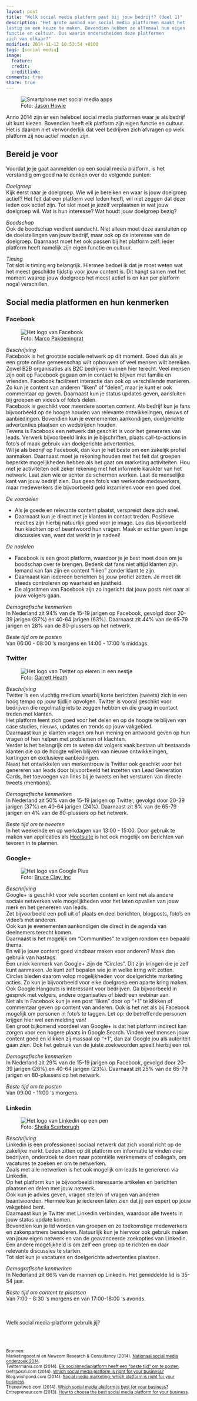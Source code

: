 ```yaml
---
layout: post
title: "Welk social media platform past bij jouw bedrijf? (deel 1)"
description: "Het grote aanbod van social media platformen maakt het
lastig om een keuze te maken. Bovendien hebben ze allemaal hun eigen
functie en cultuur. Dus waarin onderscheiden deze platformen
zich van elkaar?"
modified: 2014-11-12 10:53:54 +0100
tags: [social media]
image:
  feature: 
  credit: 
  creditlink: 
comments: true
share: true
---
```

<figure>
<img src="/images/social-media-apps.jpg" alt="Smartphone met social
media apps">
<figcaption>Foto: <a href="http://bit.ly/1pQby9w">Jason Howie</a>
</figcaption>
</figure>

Anno 2014 zijn er een heleboel social media platformen waar je als bedrijf uit kunt kiezen. Bovendien heeft elk platform zijn eigen functie en cultuur. Het is daarom niet verwonderlijk dat veel bedrijven zich afvragen op welk platform zij nou actief moeten zijn. 

<h2>Bereid je voor</h2>
Voordat je je gaat aanmelden op een social media platform, is het verstandig om goed na te denken over de volgende punten:

_Doelgroep_<br> 
Kijk eerst naar je doelgroep. Wie wil je bereiken en waar is jouw
doelgroep actief? Het feit dat een platform veel leden heeft, wil niet
zeggen dat deze leden ook actief zijn. Tot slot moet je jezelf verplaatsen in wat jouw doelgroep wil. Wat is hun interesse? Wat houdt jouw doelgroep bezig? 

_Boodschap_<br>
Ook de boodschap verdient aandacht. Niet alleen moet deze aansluiten op de doelstellingen van jouw bedrijf, maar ook op de interesse van de doelgroep. Daarnaast moet het ook passen bij het platform zelf: ieder platform heeft namelijk zijn eigen functie en cultuur.
 
_Timing_<br>
Tot slot is timing erg belangrijk. Hiermee bedoel ik dat je moet weten wat het meest geschikte tijdstip voor jouw content is.  Dit hangt samen met het moment waarop jouw doelgroep het meest actief is en kan per platform nogal verschillen.

<h2>Social media platformen en hun kenmerken</h2>

<h3>Facebook</h3>
<figure class="floatright">
<img src="/images/facebook-logo.jpg" alt="Het logo van Facebook">
<figcaption>Foto: <a href="http://bit.ly/1v2AgVf">Marco Paköeningrat</a>
</figcaption>
</figure>

_Beschrijving_<br>
Facebook is het grootste sociale netwerk op dit moment. Goed dus als
je een grote online gemeenschap wilt opbouwen of veel mensen wilt
bereiken. Zowel B2B organisaties als B2C bedrijven kunnen hier
terecht. Veel mensen zijn ooit op Facebook gegaan om in contact te blijven met
familie en vrienden. Facebook faciliteert interactie dan ook op
verschillende manieren. Zo kun je content van anderen “liken” of
“delen”, maar je kunt er ook commentaar op geven. Daarnaast kun je status updates geven, aansluiten bij groepen en video’s of foto’s delen.<br>
Facebook is geschikt voor meerdere soorten content. Als bedrijf kun je
fans bijvoorbeeld op de hoogte houden van relevante ontwikkelingen,
nieuws of aanbiedingen. Bovendien kun je evenementen aankondigen,
doelgerichte advertenties plaatsen en wedstrijden houden.<br>
Tevens is Facebook een netwerk dat geschikt is voor het genereren
van leads. Verwerk bijvoorbeeld links in je bijschriften, plaats call-to-actions
in foto’s of maak gebruik van doelgerichte advertenties.<br>
Wil je als
bedrijf op Facebook, dan kun je het beste om een zakelijk profiel aanmaken.
Daarnaast moet je rekening houden met het feit dat groepen beperkte
mogelijkheden hebben als het gaat om marketing activiteiten. Hou met
je activiteiten ook zeker rekening met het informele karakter van het netwerk. Laat zien wie er achter de schermen werken. Laat de menselijke kant van jouw bedrijf zien. Dus geen foto’s van werkende medewerkers, maar medewerkers die bijvoorbeeld geld inzamelen voor een goed doel. 

_De voordelen_<br>
<ul>
<li>Als je goede en relevante content plaatst, verspreidt deze zich snel.</li>
<li>Daarnaast kun je direct met je klanten in contact treden. Positieve reacties zijn hierbij natuurlijk goed voor je imago. Los dus bijvoorbeeld hun klachten op of beantwoord hun vragen. Maak er echter geen lange discussies van, want dat werkt in je nadeel!</li>
</ul>

_De nadelen_<br>
<ul>
<li>Facebook is een groot platform, waardoor je je best moet doen om je boodschap over te brengen. Bedenk dat fans niet altijd klanten zijn. Iemand kan fan zijn en content “liken” zonder klant te zijn.</li>
<li>Daarnaast kan iedereen berichten bij jouw profiel zetten. Je moet dit steeds controleren op waarheid en juistheid.</li>
<li>De algoritmen van Facebook zijn zo ingericht dat jouw posts niet naar al jouw volgers gaan.</li>
</ul>

_Demografische kenmerken_<br>
In Nederland zit 94% van de 15-19 jarigen op Facebook, gevolgd door 20-39 jarigen (87%) en 40-64 jarigen (63%). Daarnaast zit 44% van de 65-79 jarigen en 28% van de 80-plussers op het netwerk. 

_Beste tijd om te posten_<br>
Van 06:00 - 08:00 ‘s morgens en 14:00 - 17:00 ‘s middags.


<h3>Twitter</h3>
<figure>
<img src="/images/twitter-logo.jpg" alt="Het logo van Twitter op
eieren in een nestje">
<figcaption>Foto: <a href="http://bit.ly/10Yrsmo">Garrett Heath</a>
</figcaption>
</figure>

_Beschrijving_<br>
Twitter is een vluchtig medium waarbij korte berichten (tweets) zich in een hoog tempo op jouw tijdlijn opvolgen. Twitter is vooral geschikt voor bedrijven die regelmatig iets te zeggen hebben en die graag in contact treden met klanten.<br> 
Het platform leent zich goed voor het delen en op de hoogte te blijven
van case studies, nieuws, updates en trends op jouw vakgebied.<br>
Daarnaast kun je klanten vragen om hun mening en antwoord geven op hun vragen of hen helpen met problemen of klachten.<br>
Verder is het belangrijk om te weten dat volgers vaak bestaan uit bestaande klanten die op de hoogte willen blijven van nieuwe ontwikkelingen, kortingen en exclusieve aanbiedingen.<br> 
Naast het ontwikkelen van merkentrouw is Twitter ook geschikt voor het genereren van leads door bijvoorbeeld het inzetten van Lead Generation Cards, het toevoegen van links bij je tweets en het versturen van directe tweets (mentions).

_Demografische kenmerken_<br>
In Nederland zit 50% van de 15-19 jarigen op Twitter, gevolgd door 20-39 jarigen (37%) en 40-64 jarigen (24%). Daarnaast zit 8% van de 65-79 jarigen en 4% van de 80-plussers op het netwerk. 

_Beste tijd om te tweeten_<br>
In het weekeinde en op werkdagen van 13:00 - 15:00. Door gebruik te
maken van applicaties als <a href="https://hootsuite.com/">Hootsuite</a> is het ook mogelijk om berichten
van tevoren in te plannen.

<h3>Google+</h3>
<figure class="floatright">
<img src="/images/googleplus-logo.png" alt="Het logo van Google Plus">
<figcaption>Foto: <a href="http://bit.ly/1xsj0Hr">Bruce Clay, Inc</a>
</figcaption>
</figure>

_Beschrijving_<br>
Google+ is geschikt voor vele soorten content en kent net als andere sociale netwerken vele mogelijkheden voor het laten opvallen van jouw merk en het genereren van leads.<br>
Zet bijvoorbeeld een poll uit of plaats en deel berichten, blogposts,
foto’s en video’s met anderen.<br>
Ook kun je evenementen aankondigen
die direct in de agenda van deelnemers terecht komen.<br>
Daarnaast is het mogelijk om “Communities” te volgen rondom een
bepaald thema.<br>
En wil je jouw content goed vindbaar maken voor anderen? Maak dan gebruik van hastags.<br> 
Een uniek kenmerk van Google+ zijn de “Circles”. Dit zijn kringen die je zelf kunt aanmaken. Je kunt zelf bepalen wie je in welke kring wilt zetten. Circles bieden daarom volop mogelijkheden voor doelgerichte marketing acties. Zo kun je bijvoorbeeld voor elke doelgroep een aparte kring maken.<br> 
Ook Google Hangouts is interessant voor bedrijven. Ga bijvoorbeeld in gesprek met volgers, andere organisaties of biedt een webinar aan.<br>
Net als in Facebook kun je een post “liken” door op “+1” te klikken of commentaar geven op content van anderen. Ook is het net als bij Facebook mogelijk om personen in foto’s te taggen. Let op: de betreffende personen krijgen hier wel een melding van!<br>
Een groot bijkomend voordeel van Google+ is dat het platform indirect kan zorgen voor een hogere plaats in Google Search. Vinden veel mensen jouw content goed en klikken zij massaal op “+1”, dan zal Google jou als autoriteit gaan zien. Ook het gebruik van de juiste zoekwoorden speelt hierbij een rol. 

_Demografische kenmerken_<br>
In Nederland zit 29% van de 15-19 jarigen op Facebook, gevolgd door 20-39 jarigen (26%) en 40-64 jarigen (23%). Daarnaast zit 25% van de 65-79 jarigen en 80-plussers op het netwerk.

_Beste tijd om te posten_<br>
Van 09:00 - 11:00 ‘s morgens.

<h3>Linkedin</h3>
<figure class="floatright">
<img src="/images/linkedin-logo.jpg" alt="Het logo van Linkedin op een
pen">
<figcaption>Foto: <a href="http://bit.ly/1xLGOFv">Sheila Scarborugh</a>
</figcaption>
</figure>

_Beschrijving_<br>
Linkedin is een professioneel sociaal netwerk dat zich vooral richt op de zakelijke markt. Leden zitten op dit platform om informatie te vinden over bedrijven, onderzoek te doen naar potentiële werknemers of collega’s, om vacatures te zoeken en om te netwerken.<br>
Zoals met alle netwerken is het ook mogelijk om leads te genereren via Linkedin.<br> 
Op het platform kun je bijvoorbeeld interessante artikelen en berichten plaatsen en delen met jouw netwerk.<br> 
Ook kun je advies geven, vragen stellen of vragen van anderen beantwoorden. Hiermee kun je iedereen laten zien dat jij een expert op jouw vakgebied bent.<br> 
Daarnaast kun je Twitter met Linkedin verbinden, waardoor alle tweets in jouw status update komen.<br> 
Bovendien kun je lid worden van groepen en zo toekomstige medewerkers en zakenpartners benaderen. Natuurlijk kun je hiervoor ook gebruik maken van jouw eigen netwerk en van de geavanceerde zoekopties van Linkedin.<br> 
Een andere mogelijkheid is om zelf een groep op te richten en daar relevante discussies te starten.<br> 
Tot slot kun je vacatures en doelgerichte advertenties plaatsen.

_Demografische kenmerken_<br>
In Nederland zit 66% van de mannen op Linkedin. Het gemiddelde lid is 35-54 jaar. 

_Beste tijd om content te plaatsen_<br>
Van 7:00 - 8:30 ‘s morgens en van 17:00-18:00 ‘s avonds.

<br><br>
Welk social media-platform gebruik jij?

<br><br>

<small>Bronnen:<br>
Marketingoost.nl en Newcom Research & Consultancy (2014). <a
href="https://www.marketingoost.nl/nl/publicaties/nationale-social-media-onderzoek-2014/">Nationaal
social media onderzoek 2014</a>.<br>
Twittermania.com (2014). <a href="http://twittermania.nl/2014/03/elk-socialmedia-platform-heeft-een-eigen-beste-tijd-om-te-posten-infographic/">Elk socialmediaplatform heeft een
"beste tijd" om te posten</a>.<br>
Getspokal.com (2014). <a
href="http://www.getspokal.com/which-social-media-platform-is-right-for-your-business/">
Which social media platform is right for your business?</a><br>
Blog.wishpond.com (2014). <a href="http://blog.wishpond.com/post/72672192941/social-media-marketing-which-platform-is-right-for">Social media marketing: which platform is
right for your business</a>.<br>
Thenextweb.com (2014). <a
href="http://thenextweb.com/socialmedia/2014/03/05/social-media-platform-best-business/">Which
social media platform is best for your business?</a><br>
Entrepreneur.com (2013). <a
href="http://www.entrepreneur.com/article/230020">How to choose the
best social media platform for your business</a>.<br>
</small>

